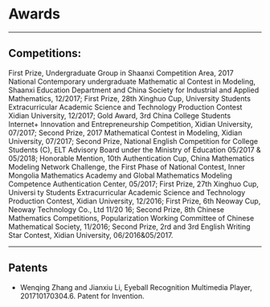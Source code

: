 ---
---

# Awards

***

## Competitions:

First Prize, Undergraduate Group in Shaanxi Competition Area, 2017 National Contemporary undergraduate Mathematic al Contest in Modeling, Shaanxi Education Department and China Society for Industrial and Applied Mathematics, 12/2017;
First Prize, 28th Xinghuo Cup, University Students Extracurricular Academic Science and Technology Production Contest Xidian University, 12/2017;
Gold Award, 3rd China College Students Internet+ Innovation and Entrepreneurship Competition, Xidian University, 07/2017;
Second Prize, 2017 Mathematical Contest in Modeling, Xidian University, 07/2017;
Second Prize, National English Competition for College Students (C), ELT Advisory Board under the Ministry of Education 05/2017 & 05/2018;
Honorable Mention, 10th Authentication Cup, China Mathematics Modeling Network Challenge, the First Phase of National Contest, Inner Mongolia Mathematics Academy and Global Mathematics Modeling Competence Authentication Center, 05/2017;
First Prize, 27th Xinghuo Cup, Universi ty Students Extracurricular Academic Science and Technology Production Contest, Xidian University, 12/2016;
First Prize, 6th Neoway Cup, Neoway Technology Co., Ltd 11/20 16;
Second Prize, 8th Chinese Mathematics Competitions, Popularization Working Committee of Chinese Mathematical Society, 11/2016;
Second Prize, 2rd and 3rd English Writing Star Contest, Xidian University, 06/2016&05/2017.
***

## Patents

* Wenqing Zhang and Jianxiu Li, Eyeball Recognition Multimedia Player, 201710170304.6. Patent for Invention.

